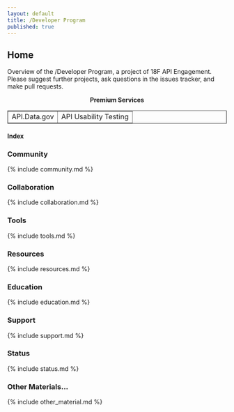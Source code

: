 ```yaml
---
layout: default
title: /Developer Program
published: true
---
```


## Home

Overview of the /Developer Program, a project of 18F API Engagement. Please suggest further projects, ask questions in the issues tracker, and make pull requests.
  
<div style="text-align: center;"><strong>Premium Services</strong></div>

<div style="text-align: center;">
<table style="width: 100%;" border="1" cellpadding="2"
cellspacing="2" "text-align: center">
    <tr>
        <td>API.Data.gov</td>
        <td>API Usability Testing</td>
    </tr>
</table>
</div>
  

#### Index

### Community 

{% include community.md %}

### Collaboration

{% include collaboration.md %}

### Tools 

{% include tools.md %}

### Resources 

{% include resources.md %}

### Education 

{% include education.md %}

### Support

{% include support.md %}

### Status  

{% include status.md %}

### Other Materials...

{% include other_material.md %}

